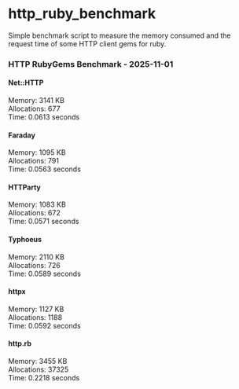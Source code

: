 # http_ruby_benchmark

Simple benchmark script to measure the memory consumed and the request time of some HTTP client gems for ruby.

<!-- benchmark-results -->

### HTTP RubyGems Benchmark - 2025-11-01
#### Net::HTTP
Memory: 3141 KB <br />Allocations: 677 <br />Time: 0.0613 seconds 
#### Faraday
Memory: 1095 KB <br />Allocations: 791 <br />Time: 0.0563 seconds 
#### HTTParty
Memory: 1083 KB <br />Allocations: 672 <br />Time: 0.0571 seconds 
#### Typhoeus
Memory: 2110 KB <br />Allocations: 726 <br />Time: 0.0589 seconds 
#### httpx
Memory: 1127 KB <br />Allocations: 1188 <br />Time: 0.0592 seconds 
#### http.rb
Memory: 3455 KB <br />Allocations: 37325 <br />Time: 0.2218 seconds 
